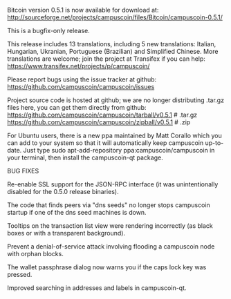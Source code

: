Bitcoin version 0.5.1 is now available for download at:
http://sourceforge.net/projects/campuscoin/files/Bitcoin/campuscoin-0.5.1/

This is a bugfix-only release.

This release includes 13 translations, including 5 new translations:
Italian, Hungarian, Ukranian, Portuguese (Brazilian) and Simplified Chinese.
More translations are welcome; join the project at Transifex if you can help:
https://www.transifex.net/projects/p/campuscoin/

Please report bugs using the issue tracker at github:
https://github.com/campuscoin/campuscoin/issues

Project source code is hosted at github; we are no longer
distributing .tar.gz files here, you can get them
directly from github:
https://github.com/campuscoin/campuscoin/tarball/v0.5.1  # .tar.gz
https://github.com/campuscoin/campuscoin/zipball/v0.5.1  # .zip

For Ubuntu users, there is a new ppa maintained by Matt Corallo which
you can add to your system so that it will automatically keep
campuscoin up-to-date.  Just type
sudo apt-add-repository ppa:campuscoin/campuscoin
in your terminal, then install the campuscoin-qt package.


BUG FIXES

Re-enable SSL support for the JSON-RPC interface (it was unintentionally
disabled for the 0.5.0 release binaries).

The code that finds peers via "dns seeds" no longer stops campuscoin startup
if one of the dns seed machines is down.

Tooltips on the transaction list view were rendering incorrectly (as black boxes
or with a transparent background).

Prevent a denial-of-service attack involving flooding a campuscoin node with
orphan blocks.

The wallet passphrase dialog now warns you if the caps lock key was pressed.

Improved searching in addresses and labels in campuscoin-qt.
